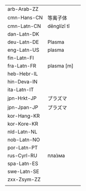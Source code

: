 | | | |
|-|-|-|
| arb-Arab-ZZ |  |  |
| cmn-Hans-CN | 等离子体 |  |
| cmn-Latn-CN | děnglízǐ tǐ |  |
| dan-Latn-DK |  |  |
| deu-Latn-DE | Plasma |  |
| eng-Latn-US | plasma |  |
| fin-Latn-FI |  |  |
| fra-Latn-FR | plasma [m] |  |
| heb-Hebr-IL |  |  |
| hin-Deva-IN |  |  |
| ita-Latn-IT |  |  |
| jpn-Hrkt-JP | プラズマ |  |
| jpn-Jpan-JP | プラズマ |  |
| kor-Hang-KR |  |  |
| kor-Kore-KR |  |  |
| nld-Latn-NL |  |  |
| nob-Latn-NO |  |  |
| por-Latn-PT |  |  |
| rus-Cyrl-RU | пла́зма |  |
| spa-Latn-ES |  |  |
| swe-Latn-SE |  |  |
| zxx-Zsym-ZZ |  |  |
|  |  |  |
